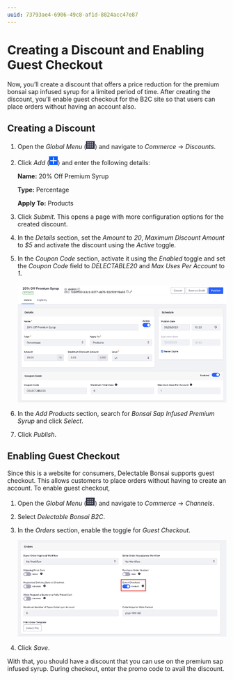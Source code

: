 ```yaml
---
uuid: 73793ae4-6906-49c8-af1d-8824acc47e87
---
```

# Creating a Discount and Enabling Guest Checkout

Now, you’ll create a discount that offers a price reduction for the premium bonsai sap infused syrup for a limited period of time. After creating the discount, you’ll enable guest checkout for the B2C site so that users can place orders without having an account also. 

## Creating a Discount

1. Open the *Global Menu* (![Global Menu](../../images/icon-applications-menu.png)) and navigate to *Commerce* &rarr; *Discounts*.

1. Click *Add* (![Add](../../images/icon-add.png)) and enter the following details:

   **Name:** 20% Off Premium Syrup

   **Type:** Percentage

   **Apply To:** Products

1. Click *Submit*. This opens a page with more configuration options for the created discount.

1. In the *Details* section, set the *Amount* to *20*, *Maximum Discount Amount* to *$5* and activate the discount using the *Active* toggle.

1. In the *Coupon Code* section, activate it using the *Enabled* toggle and set the *Coupon Code* field to *DELECTABLE20* and *Max Uses Per Account* to *1*.

   ![Add a single use coupon code for the B2C customers.](./creating-a-discount-and-enabling-guest-checkout/images/01.png)

1. In the *Add Products* section, search for *Bonsai Sap Infused Premium Syrup* and click *Select*.

1. Click *Publish*.

## Enabling Guest Checkout

Since this is a website for consumers, Delectable Bonsai supports guest checkout. This allows customers to place orders without having to create an account. To enable guest checkout,

1. Open the *Global Menu* (![Global Menu](../../images/icon-applications-menu.png)) and navigate to *Commerce* &rarr; *Channels*.

1. Select *Delectable Bonsai B2C*.

1. In the *Orders* section, enable the toggle for *Guest Checkout*.

   ![Enable guest checkout for the B2C site.](./creating-a-discount-and-enabling-guest-checkout/images/02.png)

1. Click *Save*.

With that, you should have a discount that you can use on the premium sap infused syrup. During checkout, enter the promo code to avail the discount. 
